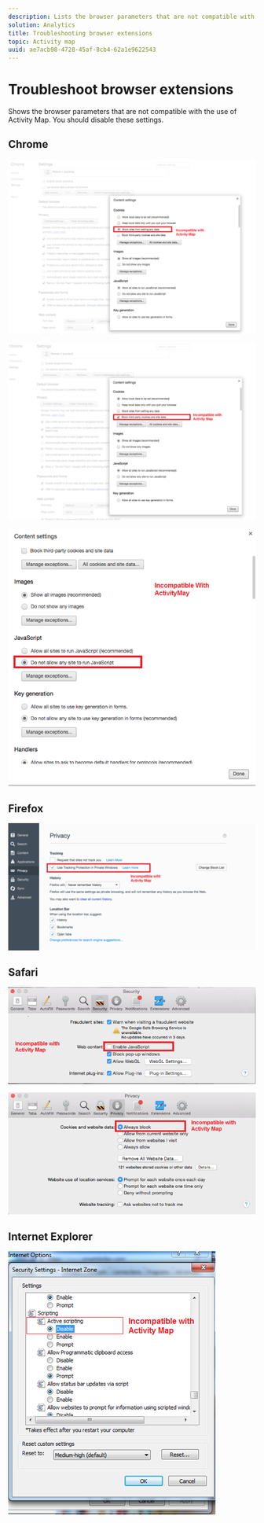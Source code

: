 ```yaml
---
description: Lists the browser parameters that are not compatible with the use of Activity Map. You should disable these settings.
solution: Analytics
title: Troubleshooting browser extensions
topic: Activity map
uuid: ae7acb98-4728-45af-8cb4-62a1e9622543
---
```


# Troubleshoot browser extensions

Shows the browser parameters that are not compatible with the use of Activity Map. You should disable these settings.

## Chrome

![](assets/Chrome1.png)

![](assets/Chrome2.png) 

![](assets/Chrome3.png) 

## Firefox

![](assets/Firefox.png) 

## Safari

![](assets/Safari1.png) 

![](assets/Safari2.png)

## Internet Explorer

![](assets/IE1.png)
